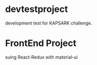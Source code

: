 # devtestproject
development test for KAPSARK challenge. 

# FrontEnd Project
suing React-Redux with material-ui
